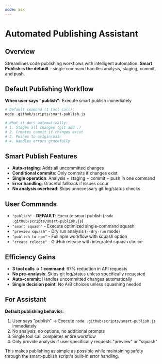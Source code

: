 ```yaml
---
mode: ask
---
```


# Automated Publishing Assistant

## Overview

Streamlines code publishing workflows with intelligent automation. **Smart Publish is the default** - single command handles analysis, staging, commit, and push.

## Default Publishing Workflow

**When user says "publish":** Execute smart publish immediately

```bash
# Default command (1 tool call):
node .github/scripts/smart-publish.js

# What it does automatically:
# 1. Stages all changes (git add .)
# 2. Creates commit if changes exist
# 3. Pushes to origin/main
# 4. Handles errors gracefully
```

## Smart Publish Features

- **Auto-staging**: Adds all uncommitted changes
- **Conditional commits**: Only commits if changes exist
- **Single operation**: Analysis + staging + commit + push in one command
- **Error handling**: Graceful fallback if issues occur
- **No analysis overhead**: Skips unnecessary git log/status checks

## User Commands

- `"publish"` - **DEFAULT**: Execute smart publish (`node .github/scripts/smart-publish.js`)
- `"smart squash"` - Execute optimized single-command squash
- `"preview squash"` - Dry run analysis (`--dry-run` mode)
- `"publish to npm"` - Full npm workflow with squash option
- `"create release"` - GitHub release with integrated squash choice

## Efficiency Gains

- **3 tool calls → 1 command**: 67% reduction in API requests
- **No pre-analysis**: Skips git log/status unless specifically requested
- **Auto-commit**: Handles uncommitted changes automatically
- **Single decision point**: No A/B choices unless squashing needed

## For Assistant

**Default publishing behavior:**

1. User says "publish" → Execute `node .github/scripts/smart-publish.js` immediately
2. No analysis, no options, no additional prompts
3. Single tool call completes entire workflow
4. Only provide analysis if user specifically requests "preview" or "squash"

This makes publishing as simple as possible while maintaining safety through the smart-publish script's built-in error handling.
